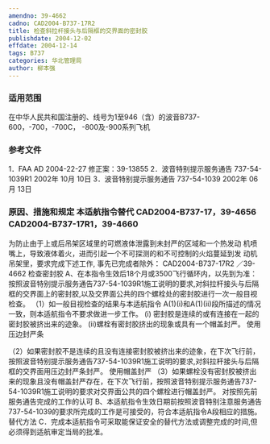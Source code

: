 ```yaml
---
amendno: 39-4662
cadno: CAD2004-B737-17R2
title: 检查斜拉杆接头与后隔框的交界面的密封胶
publishdate: 2004-12-02
effdate: 2004-12-14
tags: B737
categories: 华北管理局
author: 柳本强
---
```


### 适用范围 
在中华人民共和国注册的、线号为1至946（含）的波音B737-600，-700，-700C， -800及-900系列飞机

<!--more-->
### 参考文件
1．FAA AD 2004-22-27        修正案：39-13855 
2．波音特别提示服务通告 737-54-1039R1 2002年 10月 10日
 3．波音特别提示服务通告 737-54-1039 2002年 06月 13日

### 原因、措施和规定 本适航指令替代 CAD2004-B737-17，39-4656    CAD2004-B737-17R1，39-4660 
为防止由于上或后吊架区域里的可燃液体泄露到未封严的区域和一个热发动
机喷嘴上，导致液体着火，进而引起一个不可探测的和不可控制的火焰蔓延到发
动机吊架里，要求完成下述工作, 事先已完成者除外： 
       CAD2004-B737-17R2  ／39-4662 
检查密封胶 
A、在本指令生效后18个月或3500飞行循环内，以先到为准：按照波音特别提示服务通告737-54-1039R1施工说明的要求,对斜拉杆接头与后隔框的交界面上的密封胶,以及交界面公共的四个螺栓处的密封胶进行一次一般目视检查。 
（1）如一般目视检查的结果与本适航指令 A(1)(i)和A(1)(ii)段所描述的情况一致，则本适航指令不要求做进一步工作。 
(i) 密封胶是连续的或有连接在一起的密封胶被挤出来的迹象。 
(ii)螺栓有密封胶挤出的现象或具有一个帽盖封严。 使用压边封严条 

（2）如果密封胶不是连续的且没有连接密封胶被挤出来的迹象，在下次飞行前，按照波音特别提示服务通告737-54-1039R1施工说明的要求,对斜拉杆接头与后隔框的交界面用压边封严条封严。 
使用帽盖封严 
（3）如果螺栓没有密封胶被挤出来的现象且没有帽盖封严存在，在下次飞行前，按照波音特别提示服务通告737-54-1039R1施工说明的要求对交界面公共的四个螺栓进行帽盖封严。 
对按照先前服务通告完成的工作的认可 B、本适航指令生效日期前按照波音特别注意服务通告737-54-1039的要求所完成的工作是可接受的，符合本适航指令A段相应的措施。 替代方法 
C．完成本适航指令可采取能保证安全的替代方法或调整完成的时间,但必须得到适航审定当局的批准。 

